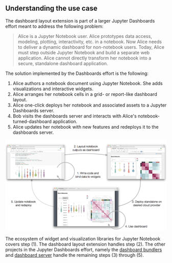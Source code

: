 ## Understanding the use case

The dashboard layout extension is part of a larger Jupyter Dashboards effort meant to address the following problem:

> Alice is a Jupyter Notebook user. Alice prototypes data access, modeling, plotting, interactivity, etc. in a notebook. Now Alice needs to deliver a dynamic dashboard for non-notebook users. Today, Alice must step outside Jupyter Notebook and build a separate web application. Alice cannot directly transform her notebook into a secure, standalone dashboard application.

The solution implemented by the Dashboards effort is the following:

1. Alice authors a notebook document using Jupyter Notebook. She adds visualizations and interactive widgets.
2. Alice arranges her notebook cells in a grid- or report-like dashboard layout.
3. Alice one-click deploys her notebook and associated assets to a Jupyter Dashboards server.
4. Bob visits the dashboards server and interacts with Alice's notebook-turned-dashboard application.
5. Alice updates her notebook with new features and redeploys it to the dashboards server.

![Jupyter dashboards workflow](_static/workflow.png)

The ecosystem of widget and visualization libraries for Jupyter Notebook covers step (1). The dashboard layout extension handles step (2). The other projects in the Jupyter Dashboards effort, namely the [dashboard bundlers](https://github.com/jupyter-incubator/dashboards_bundlers) and [dashboard server](https://github.com/jupyter-incubator/dashboards_server) handle the remaining steps (3) through (5).
